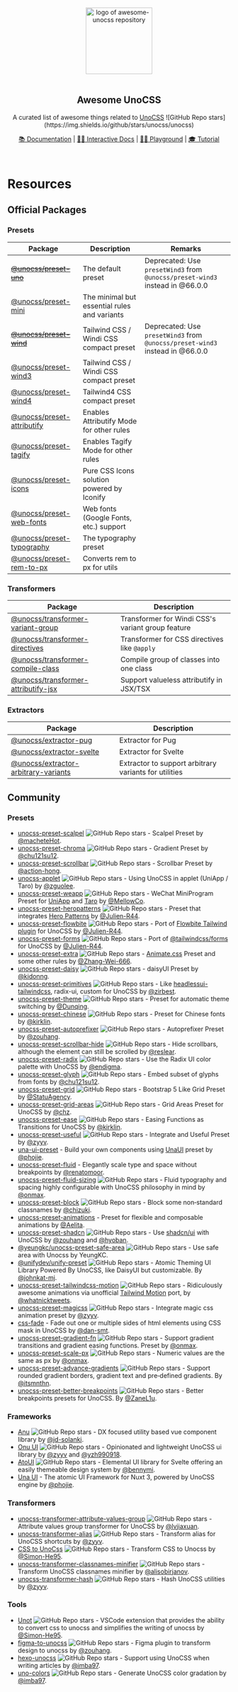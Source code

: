 <p align="center">
  <br>
  <img width="150" src="./assets/logo.svg" alt="logo of awesome-unocss repository">
  <br>
  <br>
</p>

<h2 align='center'>Awesome UnoCSS</h2>

<p align='center'>
A curated list of awesome things related to <a href='https://github.com/unocss/unocss'>UnoCSS</a> ![GitHub Repo stars](https://img.shields.io/github/stars/unocss/unocss)
<br>

<p align="center">
<a href="https://unocss.dev/">📚 Documentation</a> |
<a href="https://unocss.dev/interactive/">🧑‍💻 Interactive Docs</a> |
<a href="https://unocss.dev/play/">🤹‍♂️ Playground</a> |
<a href="https://tutorial.unocss.dev/">🎓 Tutorial</a>
</p>
<br>

# Resources

## Official Packages

### Presets

| Package | Description | Remarks |
| ------- | ----------- | ------- |
| <del> [@unocss/preset-uno](/presets/uno) </del> | The default preset | Deprecated: Use `presetWind3` from `@unocss/preset-wind3` instead in @66.0.0 |
| [@unocss/preset-mini](/presets/mini) | The minimal but essential rules and variants | |
| <del> [@unocss/preset-wind](/presets/wind) </del> | Tailwind CSS / Windi CSS compact preset | Deprecated: Use `presetWind3` from `@unocss/preset-wind3` instead in @66.0.0 |
| [@unocss/preset-wind3](/presets/wind3) | Tailwind CSS / Windi CSS compact preset | |
| [@unocss/preset-wind4](/presets/wind4) | Tailwind4 CSS compact preset | |
| [@unocss/preset-attributify](/presets/attributify) | Enables Attributify Mode for other rules | |
| [@unocss/preset-tagify](/presets/tagify) | Enables Tagify Mode for other rules | |
| [@unocss/preset-icons](/presets/icons) | Pure CSS Icons solution powered by Iconify | |
| [@unocss/preset-web-fonts](/presets/web-fonts) | Web fonts (Google Fonts, etc.) support | |
| [@unocss/preset-typography](/presets/typography) | The typography preset | |
| [@unocss/preset-rem-to-px](/presets/rem-to-px) | Converts rem to px for utils | |

### Transformers

| Package | Description |
| ------- | ----------- |
| [@unocss/transformer-variant-group](/transformers/variant-group) | Transformer for Windi CSS's variant group feature |
| [@unocss/transformer-directives](/transformers/directives) | Transformer for CSS directives like `@apply` |
| [@unocss/transformer-compile-class](/transformers/compile-class) | Compile group of classes into one class |
| [@unocss/transformer-attributify-jsx](/transformers/attributify-jsx) | Support valueless attributify in JSX/TSX |

### Extractors

| Package | Description |
| ------- | ----------- |
| [@unocss/extractor-pug](/extractors/pug) | Extractor for Pug |
| [@unocss/extractor-svelte](/extractors/svelte) | Extractor for Svelte |
| [@unocss/extractor-arbitrary-variants](/extractors/arbitrary-variants) | Extractor to support arbitrary variants for utilities |

## Community

### Presets

- [unocss-preset-scalpel](https://github.com/macheteHot/unocss-preset-scalpel) ![GitHub Repo stars](https://img.shields.io/github/stars/macheteHot/unocss-preset-scalpel) - Scalpel Preset by [@macheteHot](https://github.com/macheteHot).
- [unocss-preset-chroma](https://github.com/chu121su12/unocss-preset-chroma) ![GitHub Repo stars](https://img.shields.io/github/stars/chu121su12/unocss-preset-chroma) - Gradient Preset by [@chu121su12](https://github.com/chu121su12).
- [unocss-preset-scrollbar](https://github.com/action-hong/unocss-preset-scrollbar) ![GitHub Repo stars](https://img.shields.io/github/stars/action-hong/unocss-preset-scrollbar) - Scrollbar Preset by [@action-hong](https://github.com/action-hong).
- [unocss-applet](https://github.com/unocss-applet/unocss-applet) ![GitHub Repo stars](https://img.shields.io/github/stars/unocss-applet/unocss-applet) - Using UnoCSS in applet (UniApp / Taro) by [@zguolee](https://github.com/zguolee).
- [unocss-preset-weapp](https://github.com/MellowCo/unocss-preset-weapp) ![GitHub Repo stars](https://img.shields.io/github/stars/MellowCo/unocss-preset-weapp) - WeChat MiniProgram Preset for [UniApp](https://uniapp.dcloud.io) and [Taro](https://taro-docs.jd.com/taro/docs) by [@MellowCo](https://github.com/MellowCo).
- [unocss-preset-heropatterns](https://github.com/Julien-R44/unocss-preset-heropatterns) ![GitHub Repo stars](https://img.shields.io/github/stars/Julien-R44/unocss-preset-heropatterns) - Preset that integrates [Hero Patterns](https://heropatterns.com/) by [@Julien-R44](https://github.com/Julien-R44).
- [unocss-preset-flowbite](https://github.com/Julien-R44/unocss-preset-flowbite) ![GitHub Repo stars](https://img.shields.io/github/stars/Julien-R44/unocss-preset-flowbite) - Port of [Flowbite Tailwind plugin](https://github.com/themesberg/flowbite) for UnoCSS by [@Julien-R44](https://github.com/Julien-R44).
- [unocss-preset-forms](https://github.com/Julien-R44/unocss-preset-forms) ![GitHub Repo stars](https://img.shields.io/github/stars/Julien-R44/unocss-preset-forms) - Port of [@tailwindcss/forms](https://github.com/tailwindlabs/tailwindcss-forms) for UnoCSS by [@Julien-R44](https://github.com/Julien-R44).
- [unocss-preset-extra](https://github.com/MoomFE/unocss-preset-extra) ![GitHub Repo stars](https://img.shields.io/github/stars/MoomFE/unocss-preset-extra) - [Animate.css](https://animate.style) Preset and some other rules by [@Zhang-Wei-666](https://github.com/Zhang-Wei-666).
- [unocss-preset-daisy](https://github.com/kidonng/unocss-preset-daisy) ![GitHub Repo stars](https://img.shields.io/github/stars/kidonng/unocss-preset-daisy) - daisyUI Preset by [@kidonng](https://github.com/kidonng).
- [unocss-preset-primitives](https://github.com/zirbest/unocss-preset-primitives) ![GitHub Repo stars](https://img.shields.io/github/stars/zirbest/unocss-preset-primitives) - Like [headlessui-tailwindcss](https://github.com/tailwindlabs/headlessui/tree/main/packages/%40headlessui-tailwindcss), radix-ui, custom for UnoCSS by [@zirbest](https://github.com/zirbest).
- [unocss-preset-theme](https://github.com/Dunqing/unocss-preset-theme) ![GitHub Repo stars](https://img.shields.io/github/stars/Dunqing/unocss-preset-theme) - Preset for automatic theme switching by [@Dunqing](https://github.com/Dunqing).
- [unocss-preset-chinese](https://github.com/kirklin/unocss-preset-chinese) ![GitHub Repo stars](https://img.shields.io/github/stars/kirklin/unocss-preset-chinese) - Preset for Chinese fonts by [@kirklin](https://github.com/kirklin).
- [unocss-preset-autoprefixer](https://github.com/zouhangwithsweet/unocss-preset-autoprefixer) ![GitHub Repo stars](https://img.shields.io/github/stars/zouhangwithsweet/unocss-preset-autoprefixer) - Autoprefixer Preset by [@zouhang](https://github.com/zouhangwithsweet).
- [unocss-preset-scrollbar-hide](https://github.com/reslear/unocss-preset-scrollbar-hide) ![GitHub Repo stars](https://img.shields.io/github/stars/reslear/unocss-preset-scrollbar-hide) - Hide scrollbars, although the element can still be scrolled by [@reslear](https://github.com/reslear).
- [unocss-preset-radix](https://github.com/endigma/unocss-preset-radix) ![GitHub Repo stars](https://img.shields.io/github/stars/endigma/unocss-preset-radix) - Use the Radix UI color palette with UnoCSS by [@endigma](https://github.com/endigma).
- [unocss-preset-glyph](https://github.com/chu121su12/unocss-preset-glyph) ![GitHub Repo stars](https://img.shields.io/github/stars/chu121su12/unocss-preset-glyph) - Embed subset of glyphs from fonts by [@chu121su12](https://github.com/chu121su12).
- [unocss-preset-grid](https://github.com/StatuAgency/unocss-preset-grid) ![GitHub Repo stars](https://img.shields.io/github/stars/StatuAgency/unocss-preset-grid) - Bootstrap 5 Like Grid Preset by [@StatuAgency](https://github.com/StatuAgency).
- [unocss-preset-grid-areas](https://github.com/chz/unocss-preset-grid-areas) ![GitHub Repo stars](https://img.shields.io/github/stars/chz/unocss-preset-grid-areas) - Grid Areas Preset for UnoCSS by [@chz](https://github.com/chz).
- [unocss-preset-ease](https://github.com/kirklin/unocss-preset-ease) ![GitHub Repo stars](https://img.shields.io/github/stars/kirklin/unocss-preset-ease) - Easing Functions as Transitions for UnoCSS by [@kirklin](https://github.com/kirklin).
- [unocss-preset-useful](https://github.com/unpreset/unocss-preset-useful) ![GitHub Repo stars](https://img.shields.io/github/stars/unpreset/unocss-preset-useful) - Integrate and Useful Preset by [@zyyv](https://github.com/zyyv).
- [una-ui-preset](https://unaui.com/getting-started/installation#presets-mode) - Build your own components using [UnaUI](https://unaui.com/) preset by [@phojie](https://github.com/phojie).
- [unocss-preset-fluid](https://renatomoor.github.io/unocss-preset-fluid/) - Elegantly scale type and space without breakpoints by [@renatomoor](https://github.com/renatomoor).
- [unocss-preset-fluid-sizing](https://github.com/onmax/unocss-preset-fluid-sizing/) ![GitHub Repo stars](https://img.shields.io/github/stars/onmax/unocss-preset-fluid-sizing) - Fluid typography and spacing highly configurable with UnoCSS philosophy in mind by [@onmax](https://github.com/onmax).
- [unocss-preset-block](https://github.com/unpreset/unocss-preset-block) ![GitHub Repo stars](https://img.shields.io/github/stars/unpreset/unocss-preset-block) - Block some non‑standard classnames by [@chizuki](https://github.com/chizukicn).
- [unocss-preset-animations](https://unocss-preset-animations.aelita.me/) - Preset for flexible and composable animations by [@Aelita](https://github.com/xsjcTony).
- [unocss-preset-shadcn](https://github.com/hyoban/unocss-preset-shadcn#readme) ![GitHub Repo stars](https://img.shields.io/github/stars/hyoban/unocss-preset-shadcn) - Use [shadcn/ui](https://ui.shadcn.com) with UnoCSS by [@zouhang](https://github.com/zouhangwithsweet) and [@hyoban](https://github.com/hyoban).
- [@yeungkc/unocss-preset-safe-area](https://github.com/YeungKC/unocss-preset-safe-area) ![GitHub Repo stars](https://img.shields.io/github/stars/YeungKC/unocss-preset-safe-area) - Use safe area with Unocss by YeungKC.
- [@unifydev/unify-preset](https://github.com/unify-ui-dev/unify-preset/blob/main/README.md) ![GitHub Repo stars](https://img.shields.io/github/stars/unify-ui-dev/unify-preset) - Atomic Theming UI Library Powered By UnoCSS, like DaisyUI but customizable. By [@johnkat-mj](https://github.com/Johnkat-Mj).
- [unocss-preset-tailwindcss-motion](https://github.com/whatnickcodes/unocss-preset-tailwindcss-motion) ![GitHub Repo stars](https://img.shields.io/github/stars/whatnickcodes/unocss-preset-tailwindcss-motion) - Ridiculously awesome animations via unofficial [Tailwind Motion](https://rombo.co/tailwind) port, by [@whatnicktweets](https://x.com/whatnicktweets).
- [unocss-preset-magicss](https://github.com/unpreset/unocss-preset-magicss) ![GitHub Repo stars](https://img.shields.io/github/stars/unpreset/unocss-preset-magicss) - Integrate magic css animation preset by [@zyyv](https://github.com/zyyv).
- [css-fade](https://www.npmjs.com/package/css-fade) - Fade out one or multiple sides of html elements using CSS mask in UnoCSS by [@dan-smt](https://github.com/dan-smt).
- [unocss-preset-gradient-fn](https://github.com/onmax/unocss-preset-gradient-fn) ![GitHub Repo stars](https://img.shields.io/github/stars/onmax/unocss-preset-gradient-fn) - Support gradient transitions and gradient easing functions. Preset by [@onmax](https://github.com/onmax).
- [unocss-preset-scale-px](https://github.com/onmax/unocss-preset-scale-px) ![GitHub Repo stars](https://img.shields.io/github/stars/onmax/unocss-preset-scale-px) - Numeric values are the same as px by [@onmax](https://github.com/onmax).
- [unocss-preset-advance-gradients](https://github.com/itsmnthn/unocss-preset-advance-gradients) ![GitHub Repo stars](https://img.shields.io/github/stars/itsmnthn/unocss-preset-advance-gradients) - Support rounded gradient borders, gradient text and pre‑defined gradients. By [@itsmnthn](https://github.com/itsmnthn).
- [unocss-preset-better-breakpoints](https://github.com/ZaneL1u/unocss-preset-better-breakpoints) ![GitHub Repo stars](https://img.shields.io/github/stars/ZaneL1u/unocss-preset-better-breakpoints) - Better breakpoints presets for UnoCSS. By [@ZaneL1u](https://github.com/ZaneL1u).

### Frameworks

- [Anu](https://github.com/jd-solanki/anu) ![GitHub Repo stars](https://img.shields.io/github/stars/jd-solanki/anu) - DX focused utility based vue component library by [@jd-solanki](https://github.com/jd-solanki).
- [Onu UI](https://github.com/onu-ui/onu-ui) ![GitHub Repo stars](https://img.shields.io/github/stars/onu-ui/onu-ui) - Opinionated and lightweight UnoCSS ui library by [@zyyv](https://github.com/zyyv) and [@yzh990918](https://github.com/yzh990918).
- [AtoUI](https://github.com/bennymi/ato-ui) ![GitHub Repo stars](https://img.shields.io/github/stars/bennymi/ato-ui) - Elemental UI library for Svelte offering an easily themeable design system by [@bennymi](https://github.com/bennymi).
- [Una UI](https://unaui.com/) - The atomic UI Framework for Nuxt 3, powered by UnoCSS engine by [@phojie](https://github.com/phojie).

### Transformers

- [unocss-transformer-attribute-values-group](https://github.com/lvjiaxuan/unocss-transformer-attribute-values-group) ![GitHub Repo stars](https://img.shields.io/github/stars/lvjiaxuan/unocss-transformer-attribute-values-group) - Attribute values group transformer for UnoCSS by [@lvjiaxuan](https://github.com/lvjiaxuan).
- [unocss-transformer-alias](https://github.com/zyyv/unocss-transformer-alias) ![GitHub Repo stars](https://img.shields.io/github/stars/zyyv/unocss-transformer-alias) - Transform alias for UnoCSS shortcuts by [@zyyv](https://github.com/zyyv).
- [CSS to UnoCss](https://github.com/Simon-He95/transformToUnoCSS) ![GitHub Repo stars](https://img.shields.io/github/stars/Simon-He95/transformToUnoCSS) - Transform CSS to Unocss by [@Simon-He95](https://github.com/Simon-He95).
- [unocss-transformer-classnames-minifier](https://github.com/alisobirjanov/unocss-transformer-classnames-minifier) ![GitHub Repo stars](https://img.shields.io/github/stars/alisobirjanov/unocss-transformer-classnames-minifier) - Transform UnoCSS classnames minifier by [@alisobirjanov](https://github.com/alisobirjanov).
- [unocss-transformer-hash](https://github.com/unpreset/unocss-transformer-hash) ![GitHub Repo stars](https://img.shields.io/github/stars/unpreset/unocss-transformer-hash) - Hash UnoCSS utilities by [@zyyv](https://github.com/zyyv).

### Tools

- [Unot](https://github.com/Simon-He95/unot) ![GitHub Repo stars](https://img.shields.io/github/stars/Simon-He95/unot) - VSCode extension that provides the ability to convert css to unocss and simplifies the writing of unocss by [@Simon-He95](https://github.com/Simon-He95).
- [figma-to-unocss](https://github.com/zouhangwithsweet/figma-to-unocss) ![GitHub Repo stars](https://img.shields.io/github/stars/zouhangwithsweet/figma-to-unocss) - Figma plugin to transform design to unocss by [@zouhang](https://github.com/zouhangwithsweet).
- [hexo-unocss](https://github.com/imba97/hexo-unocss) ![GitHub Repo stars](https://img.shields.io/github/stars/imba97/hexo-unocss) - Support using UnoCSS when writing articles by [@imba97](https://github.com/imba97).
- [uno-colors](https://github.com/imba97/uno-colors) ![GitHub Repo stars](https://img.shields.io/github/stars/imba97/uno-colors) - Generate UnoCSS color gradation by [@imba97](https://github.com/imba97).
